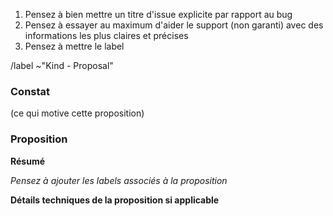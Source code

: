 1. Pensez à bien mettre un titre d'issue explicite par rapport au bug
2. Pensez à essayer au maximum d'aider le support (non garanti) avec des informations les plus claires et précises
3. Pensez à mettre le label

/label ~"Kind - Proposal"

### Constat
(ce qui motive cette proposition)

### Proposition

**Résumé**

*Pensez à ajouter les labels associés à la proposition*


**Détails techniques de la proposition si applicable**


